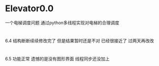 # Elevator0.0
一个电梯调度问题 通过python多线程实现对电梯的合理调度
#
6.4
结构断断续续修改完了 但是结果暂时还是不对 
已经很接近了 过两天再改改
#
6.5
功能正常 遗憾的是没有图形界面 
线程同步还没加上
